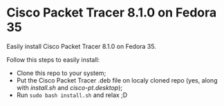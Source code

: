 # Cisco Packet Tracer 8.1.0 on Fedora 35

Easily install Cisco Packet Tracer 8.1.0 on Fedora 35.

Follow this steps to easily install:
- Clone this repo to your system;
- Put the Cisco Packet Tracer .deb file on localy cloned repo (yes, along with _install.sh_ and _cisco-pt.desktop_);
- Run `sudo bash install.sh` and relax ;D